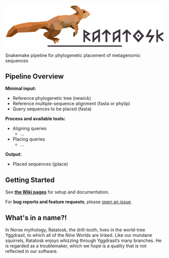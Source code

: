 ![ratatosk logo](/docs/logo/logo.png?raw=true)

Snakemake pipeline for phylogenetic placement of metagenomic sequences

Pipeline Overview
-------------------

**Minimal input:**

  - Reference phylogenetic tree (newick)
  - Reference multiple-sequence alignment (fasta or phylip)
  - Query sequences to be placed (fasta)

**Process and available tools:**

  - Aligning queries
    - ...
  - Placing queries
    - ...

**Output:**

  - Placed sequences (jplace)

Getting Started
-------------------

See [**the Wiki pages**](https://github.com/lczech/ratatosk/wiki) for setup and documentation.

For **bug reports and feature requests**, please
[open an issue](https://github.com/lczech/ratatosk/issues).

What's in a name?!
-------------------

In Norse mythology, Ratatosk, the drill-tooth, lives in the world-tree Yggdrasil,
to which all of the Nine Worlds are linked. Like our mundane squirrels,
Ratatosk enjoys whizzing through Yggdrasil’s many branches.
He is regarded as a troublemaker, which we hope is a quality that is not reflected in our software.
